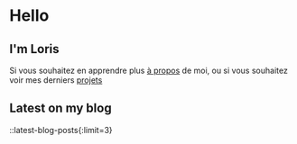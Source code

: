 # Hello

## I'm Loris

Si vous souhaitez en apprendre plus [à propos](/about) de moi, ou si vous souhaitez voir mes derniers [projets](/projects)

## Latest on my blog

::latest-blog-posts{:limit=3}